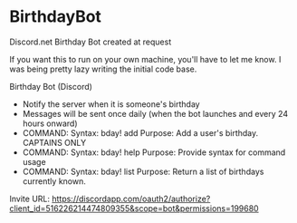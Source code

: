 # BirthdayBot
Discord.net Birthday Bot created at request

If you want this to run on your own machine, you'll have to let me know. I was being pretty lazy writing the initial code base. 

Birthday Bot (Discord)

- Notify the server when it is someone's birthday
- Messages will be sent once daily (when the bot launches and every 24 hours onward)
- COMMAND: 
	Syntax:		bday! add 
	Purpose: 	Add a user's birthday. CAPTAINS ONLY
- COMMAND:
	Syntax:		bday! help
	Purpose: 	Provide syntax for command usage
- COMMAND:
	Syntax:		bday! list
	Purpose:	Return a list of birthdays currently known.
	
Invite URL: https://discordapp.com/oauth2/authorize?client_id=516226214474809355&scope=bot&permissions=199680
